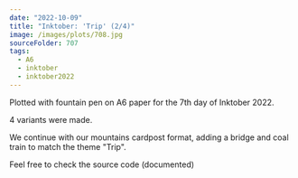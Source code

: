 ```yaml
---
date: "2022-10-09"
title: "Inktober: 'Trip' (2/4)"
image: /images/plots/708.jpg
sourceFolder: 707
tags:
  - A6
  - inktober
  - inktober2022
---
```


Plotted with fountain pen on A6 paper for the 7th day of Inktober 2022.

4 variants were made.

We continue with our mountains cardpost format, adding a bridge and coal train to match the theme "Trip".

Feel free to check the source code (documented)
